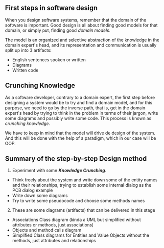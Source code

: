 ## First steps in software design

When you design software systems, remember that the domain of the software is important. Good design is all about finding good models for that domain, or
simply put, finding good *domain models*.

The model is an organized and selective abstraction of the knowledge in the domain expert's head, and its representation and communication is usually split
up into 3 artifacts:

- English sentences spoken or written
- Diagrams
- Written code

## Crunching Knowledge

As a software developer, contrary to a domain expert, the first step before designing a system would be to try and find a domain model, and for this purpose, we need to go by the inverse path, that is, get in the domain expert's head by trying to think in the problem in terms of their jargon, write some diagrams and possibly write some code. This process is known as *crunching knowledge*.

We have to keep in mind that the model will drive de design of the system. And
this will be done with the help of a paradigm, which in our case will be OOP.

## Summary of the step-by-step Design method

1. Experiment with some ***Knowledge Crunching***.
  - Think freely about the system and write down some of the entity names and their relationships, trying to establish some internal dialog as the PCB dialog example
  - Write down some diagrams
  - Try to write some pseudocode and choose some methods names
2. These are some diagrams (artifacts) that can be delivered in this stage
  - Associations Class diagram (kinda a UML but simplified without attributes or methods, just associations)
  - Objects and method calls diagram
  - Simplified Class diagrams for Entities and Value Objects without the methods, just attributes and relationships